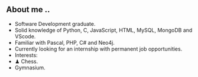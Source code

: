 ## About me ..


- Software Development graduate.
- Solid knowledge of Python, C, JavaScript, HTML, MySQL, MongoDB and VScode.
- Familiar with Pascal, PHP, C# and Neo4j.
- Currently looking for an internship with permanent job opportunities.
- Interests:
- ♟ Chess.
- Gymnasium.
